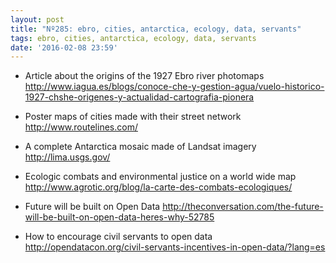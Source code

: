 ```yaml
---
layout: post
title: "Nº285: ebro, cities, antarctica, ecology, data, servants"
tags: ebro, cities, antarctica, ecology, data, servants
date: '2016-02-08 23:59'
---
```


* Article about the origins of the 1927 Ebro river photomaps
  http://www.iagua.es/blogs/conoce-che-y-gestion-agua/vuelo-historico-1927-chshe-origenes-y-actualidad-cartografia-pionera

* Poster maps of cities made with their street network
  http://www.routelines.com/

* A complete Antarctica mosaic made of Landsat imagery
  http://lima.usgs.gov/

* Ecologic combats and environmental justice on a world wide map
  http://www.agrotic.org/blog/la-carte-des-combats-ecologiques/

* Future will be built on Open Data
  http://theconversation.com/the-future-will-be-built-on-open-data-heres-why-52785

* How to encourage civil servants to open data
  http://opendatacon.org/civil-servants-incentives-in-open-data/?lang=es
